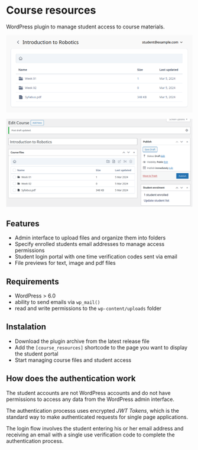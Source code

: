 # Course resources
WordPress plugin to manage student access to course materials.

![Student interface](doc/student-interface.png)

![Admin interface](doc/admin-interface.png)

## Features
- Admin interface to upload files and organize them into folders
- Specify enrolled students email addresses to manage access permissions
- Student login portal with one time verification codes sent via email
- File previews for text, image and pdf files

## Requirements
- WordPress > 6.0
- ability to send emails via `wp_mail()`
- read and write permissions to the `wp-content/uploads` folder

## Instalation
- Download the plugin archive from the latest release file
- Add the `[course_resources]` shortcode to the page you want to display the student portal
- Start managing course files and student access

## How does the authentication work

The student accounts are not WordPress accounts and do not have permissions to access any data from the WordPress admin interface.

The authentication processs uses encrypted _JWT Tokens_, which is the standard way to make authenticated requests for single page applications.

The login flow involves the student entering his or her email address and receiving an email with a single use verification code to complete the authentication process.
